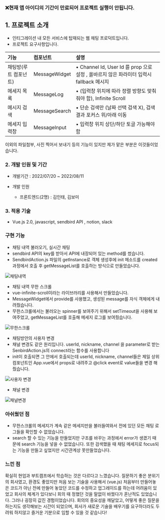 ### ❌현재 앱 아이디의 기간이 만료되어 프로젝트 실행이 안됩니다.


## **1. 프로젝트 소개**

- 인티그레이션 내 모든 서비스에 탑재되는 웹 채팅 프로덕트입니다.
- 프로젝트 요구사항입니다.

|기능|컴포넌트|설명|
|:---|:---|:---|
|채팅방(루트 컴포넌트)|MessageWidget|• Channel Id, User Id 를 prop 으로 설정 , 올바르지 않은 파라미터 입력시 fallback 메시지|
|메세지 목록|MessageLog|• (입력창 위치에 따라 정렬 방향도 맞춰줘야 함), Infinite Scroll|
|메시지 검색|MessageSearch |• 단순 검색만 (날짜 선택 검색 X), 검색결과 포커스 위/아래 이동|
|메세지 입력창|MessageInput |• 입력창 위치 상단/하단 토글 가능해야 함 |

이외의 파일첨부, 사진 찍어서 보내기 등의 기능이 있지만 제가 맡은 부분은 이것들이었습니다.

### **2. 개발 인원 및 기간**

- 개발기간 : 2022/07/20 ~ 2022/08/11
- 개발 인원

  - 프론트엔드(2명) : 김인태, 김보미
  
### **3. 적용 기술**

- Vue.js 2.0, javascript, sendbird API , notion, slack


### **구현 기능**

- 채팅 내역 불러오기, 실시간 채팅
- sendbird API의 key를 받아서 API에 내장되어 있는 method를 썼습니다.
- SendbirdAction.js 파일의 getInstance로 객체 생성후에 init 메소드를 created 과정에서 호출 후 getMessageList를 호출하는 방식으로 만들었습니다.

![채팅내역](https://user-images.githubusercontent.com/62875596/185731967-e526385a-e68f-4378-a099-1ae425c86f4c.gif)

- 채팅 내역 무한 스크롤
- vue-infinite-scroll이라는 라이브러리를 사용해서 만들었습니다.
- MessageWidget에서 provide를 사용했고, 생성된 message를 자식 객체에게 내려줬습니다.
- 무한스크롤에서는 불러오는 spinner를 보여주기 위해서 setTimeout을 사용해 보여주었고, getMessageList를 호출해 메세지 로그를 보여줬습니다.

![무한스크롤](https://user-images.githubusercontent.com/62875596/185731982-8858be43-29a5-4d27-8dcb-965d11fb7f97.gif)

- 채팅방안의 사용자 변경
- 채널 변경도 같은 원리입니다. userId, nickname, channel 을 parameter로 받는 SenbirdAction.js의 connect라는 함수를 사용합니다
- init이 호출되면 그 안에서 호출되는데 userId, nickname, channel들은 제일 상위 컴포넌트인 App.vue에서 props로 내려주고 @click event로 value들을 변경 해줬습니다.

![사용자 변경](https://user-images.githubusercontent.com/62875596/185731994-6b8a1a8d-009d-42a5-bd30-1662ab46c853.gif)

- 채널 변경

![채널변경](https://user-images.githubusercontent.com/62875596/185732003-d2b3327b-67ca-479e-8424-e19389528788.gif)

 ### **아쉬웠던 점**
 
 - 무한스크롤의 메세지가 계속 같은 메세지만을 불러들여와서 전에 있던 모든 채팅 로그들을 확인할 수 없었습니다.
 - search 할 수 있는 기능을 만들었지만 구조를 바꾸는 과정에서 error가 생겼기 때문에 search 기능을 넣을 수 없었습니다. 또한 검색했을 때 
   채팅 메세지로 focus되는 기능을 만들고 싶었지만 시간관계상 못만들었습니다.
 
 ### **느낀 점**
 확실히 현업과 부트캠프에서 학습하는 것은 다르다고 느꼈습니다. 질문하기 좋은 분위기의 회사였고, 환경도 좋았지만 처음 보는 기술을 사용해서 (vue.js) 
 처음부터 만들어놓은 코드가 아닌 전에 만들어 놓았던 코드를 수정하고 업그레이드를 하는데 어려움이 있었고 회사의 체계가 있다보니 회의 때 정했던 것을 말없이 바꿨다가
 혼난적도 있었습니다. 그러나 굉장히 값진 경험이었습니다. 회의의 중요성을 깨달았고, 어떻게 좋은 질문을 하는지도 생각해보는 시간이 되었으며, 회사가 새로운 기술을 배우기를
 요구하더라도 두려워 하지않고 즐거운 기분으로 임할 수 있을 것 같습니다!


